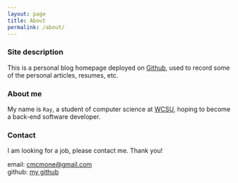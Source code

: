 ```yaml
---
layout: page
title: About
permalink: /about/
---
```


### Site description

This is a personal blog homepage deployed on [Github](https://github.com/), used to record some of the personal articles, resumes, etc.
  
### About me

My name is `Ray`, a student of computer science at [WCSU](https://www.wcsu.edu/), hoping to become a back-end software developer.
  
### Contact

I am looking for a job, please contact me. Thank you!

email: [cmcmone@gmail.com](cmcmone@gmail.com)  
github: [my github](https://github.com/cmcmone)
